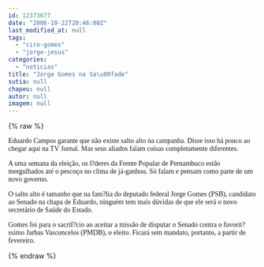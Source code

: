 ```yaml
---
id: 12373677
date: "2006-10-22T20:46:00Z"
last_modified_at: null
tags:
  - "ciro-gomes"
  - "jorge-jesus"
categories:
  - "noticias"
title: "Jorge Gomes na Sa\u00fade"
sutia: null
chapeu: null
autor: null
imagem: null
---
```

{% raw %}
<p><P><FONT face=Verdana>Eduardo Campos garante que não existe salto alto na campanha. Disse isso há pouco ao chegar aqui na TV Jornal. Mas seus aliados falam&nbsp;coisas completamente diferentes.</FONT></P></p>
<p><P><FONT face=Verdana>A uma semana da eleição, os l?deres da Frente Popular de Pernambuco estão mergulhados até o pescoço no clima de já-ganhou.</FONT><FONT face=Verdana> Só falam e pensam como parte de um novo governo.</FONT></P></p>
<p><P><FONT face=Verdana>O salto alto é tamanho que na fam?lia do deputado federal Jorge Gomes (PSB), candidato ao Senado na chapa de Eduardo, ninguém tem mais dúvidas de que ele será o novo secretário de Saúde do Estado.</FONT></P><FONT face=Verdana></p>
<p><P>Gomes foi para o sacrif?cio ao aceitar a missão de disputar o Senado contra o favorit?ssimo Jarbas Vasconcelos (PMDB), o eleito. Ficará sem mandato, portanto, a partir de fevereiro.</P></FONT> </p>
{% endraw %}